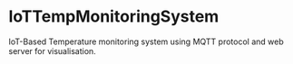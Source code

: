 # IoTTempMonitoringSystem
IoT-Based Temperature monitoring system using MQTT protocol and web server for visualisation.
